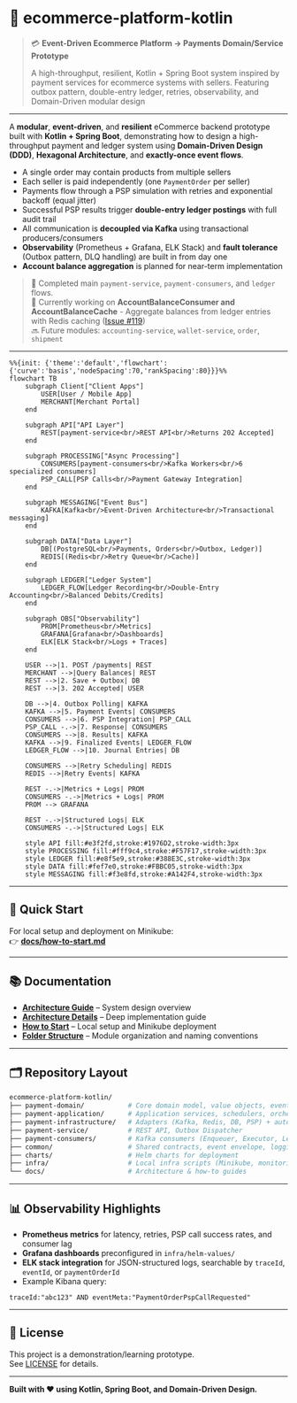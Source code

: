 # 🛒 ecommerce-platform-kotlin

> 💳 **Event-Driven Ecommerce Platform -> Payments Domain/Service Prototype**
>
> A high-throughput, resilient, Kotlin + Spring Boot system inspired by payment services for ecommerce systems with sellers.
> Featuring outbox pattern, double-entry ledger, retries, observability, and Domain-Driven modular design 

---

A **modular**, **event-driven**, and **resilient** eCommerce backend prototype built with **Kotlin + Spring Boot**, demonstrating how to design a high-throughput payment and ledger system using **Domain-Driven Design (DDD)**, **Hexagonal Architecture**, and **exactly-once event flows**.

- A single order may contain products from multiple sellers
- Each seller is paid independently (one `PaymentOrder` per seller)
- Payments flow through a PSP simulation with retries and exponential backoff (equal jitter)
- Successful PSP results trigger **double-entry ledger postings** with full audit trail
- All communication is **decoupled via Kafka** using transactional producers/consumers
- **Observability** (Prometheus + Grafana, ELK Stack) and **fault tolerance** (Outbox pattern, DLQ handling) are built in from day one
- **Account balance aggregation** is planned for near-term implementation

> 🧩 Completed main `payment-service`, `payment-consumers`, and `ledger` flows.  
> 🔨 Currently working on **AccountBalanceConsumer and AccountBalanceCache** - Aggregate balances from ledger entries with Redis caching ([Issue #119](https://github.com/dcaglar/ecommerce-platform-kotlin/issues/119))  
> 🔜 Future modules: `accounting-service`, `wallet-service`, `order`, `shipment`

---

```mermaid
%%{init: {'theme':'default','flowchart':{'curve':'basis','nodeSpacing':70,'rankSpacing':80}}}%%
flowchart TB
    subgraph Client["Client Apps"]
        USER[User / Mobile App]
        MERCHANT[Merchant Portal]
    end

    subgraph API["API Layer"]
        REST[payment-service<br/>REST API<br/>Returns 202 Accepted]
    end

    subgraph PROCESSING["Async Processing"]
        CONSUMERS[payment-consumers<br/>Kafka Workers<br/>6 specialized consumers]
        PSP_CALL[PSP Calls<br/>Payment Gateway Integration]
    end

    subgraph MESSAGING["Event Bus"]
        KAFKA[Kafka<br/>Event-Driven Architecture<br/>Transactional messaging]
    end

    subgraph DATA["Data Layer"]
        DB[(PostgreSQL<br/>Payments, Orders<br/>Outbox, Ledger)]
        REDIS[(Redis<br/>Retry Queue<br/>Cache)]
    end

    subgraph LEDGER["Ledger System"]
        LEDGER_FLOW[Ledger Recording<br/>Double-Entry Accounting<br/>Balanced Debits/Credits]
    end

    subgraph OBS["Observability"]
        PROM[Prometheus<br/>Metrics]
        GRAFANA[Grafana<br/>Dashboards]
        ELK[ELK Stack<br/>Logs + Traces]
    end

    USER -->|1. POST /payments| REST
    MERCHANT -->|Query Balances| REST
    REST -->|2. Save + Outbox| DB
    REST -->|3. 202 Accepted| USER

    DB -->|4. Outbox Polling| KAFKA
    KAFKA -->|5. Payment Events| CONSUMERS
    CONSUMERS -->|6. PSP Integration| PSP_CALL
    PSP_CALL -.->|7. Response| CONSUMERS
    CONSUMERS -->|8. Results| KAFKA
    KAFKA -->|9. Finalized Events| LEDGER_FLOW
    LEDGER_FLOW -->|10. Journal Entries| DB

    CONSUMERS -->|Retry Scheduling| REDIS
    REDIS -->|Retry Events| KAFKA

    REST -.->|Metrics + Logs| PROM
    CONSUMERS -.->|Metrics + Logs| PROM
    PROM --> GRAFANA

    REST -.->|Structured Logs| ELK
    CONSUMERS -.->|Structured Logs| ELK

    style API fill:#e3f2fd,stroke:#1976D2,stroke-width:3px
    style PROCESSING fill:#fff9c4,stroke:#F57F17,stroke-width:3px
    style LEDGER fill:#e8f5e9,stroke:#388E3C,stroke-width:3px
    style DATA fill:#fef7e0,stroke:#FBBC05,stroke-width:3px
    style MESSAGING fill:#f3e8fd,stroke:#A142F4,stroke-width:3px
```

---

## 🚀 Quick Start

For local setup and deployment on Minikube:  
👉 **[docs/how-to-start.md](https://github.com/dcaglar/ecommerce-platform-kotlin/blob/main/docs/how-to-start.md)**

---

## 📚 Documentation

- **[Architecture Guide](https://github.com/dcaglar/ecommerce-platform-kotlin/blob/main/docs/architecture.md)** – System design overview  
- **[Architecture Details](https://github.com/dcaglar/ecommerce-platform-kotlin/blob/main/docs/architecture-internal-reader.md)** – Deep implementation guide  
- **[How to Start](https://github.com/dcaglar/ecommerce-platform-kotlin/blob/main/docs/how-to-start.md)** – Local setup and Minikube deployment  
- **[Folder Structure](https://github.com/dcaglar/ecommerce-platform-kotlin/blob/main/docs/folder-structure.md)** – Module organization and naming conventions

---

## 🗂️ Repository Layout

```bash
ecommerce-platform-kotlin/
├── payment-domain/           # Core domain model, value objects, events
├── payment-application/      # Application services, schedulers, orchestrations
├── payment-infrastructure/   # Adapters (Kafka, Redis, DB, PSP) + auto-config
├── payment-service/          # REST API, Outbox Dispatcher
├── payment-consumers/        # Kafka consumers (Enqueuer, Executor, Ledger, Retry)
├── common/                   # Shared contracts, event envelope, logging
├── charts/                   # Helm charts for deployment
├── infra/                    # Local infra scripts (Minikube, monitoring, Keycloak)
└── docs/                     # Architecture & how-to guides
```

---

## 📊 Observability Highlights

- **Prometheus metrics** for latency, retries, PSP call success rates, and consumer lag  
- **Grafana dashboards** preconfigured in `infra/helm-values/`  
- **ELK stack integration** for JSON-structured logs, searchable by `traceId`, `eventId`, or `paymentOrderId`  
- Example Kibana query:
```kibana
traceId:"abc123" AND eventMeta:"PaymentOrderPspCallRequested"
```

---

## 📄 License

This project is a demonstration/learning prototype.  
See [LICENSE](./LICENSE) for details.

---

**Built with ❤️ using Kotlin, Spring Boot, and Domain-Driven Design.**
